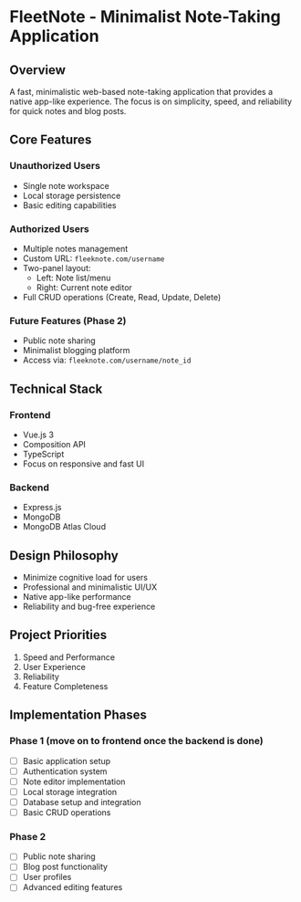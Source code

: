 # FleetNote - Minimalist Note-Taking Application

## Overview
A fast, minimalistic web-based note-taking application that provides a native app-like experience. The focus is on simplicity, speed, and reliability for quick notes and blog posts.

## Core Features

### Unauthorized Users
- Single note workspace
- Local storage persistence
- Basic editing capabilities

### Authorized Users
- Multiple notes management
- Custom URL: `fleeknote.com/username`
- Two-panel layout:
  - Left: Note list/menu
  - Right: Current note editor
- Full CRUD operations (Create, Read, Update, Delete)

### Future Features (Phase 2)
- Public note sharing
- Minimalist blogging platform
- Access via: `fleeknote.com/username/note_id`

## Technical Stack

### Frontend
- Vue.js 3
- Composition API
- TypeScript
- Focus on responsive and fast UI

### Backend
- Express.js
- MongoDB
- MongoDB Atlas Cloud

## Design Philosophy
- Minimize cognitive load for users
- Professional and minimalistic UI/UX
- Native app-like performance
- Reliability and bug-free experience

## Project Priorities
1. Speed and Performance
2. User Experience
3. Reliability
4. Feature Completeness

## Implementation Phases

### Phase 1 (move on to frontend once the backend is done)
- [ ] Basic application setup
- [ ] Authentication system
- [ ] Note editor implementation
- [ ] Local storage integration
- [ ] Database setup and integration
- [ ] Basic CRUD operations

### Phase 2
- [ ] Public note sharing
- [ ] Blog post functionality
- [ ] User profiles
- [ ] Advanced editing features 